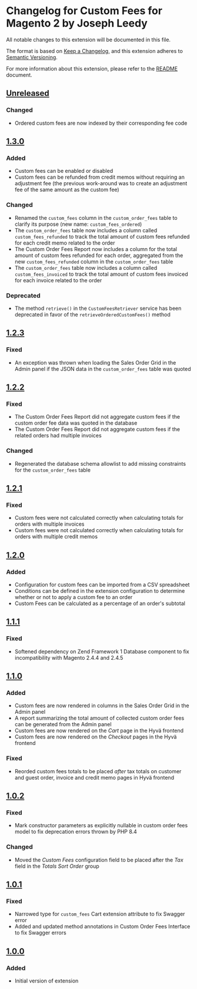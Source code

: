 # Changelog for Custom Fees for Magento 2 by Joseph Leedy

All notable changes to this extension will be documented in this file.

The format is based on [Keep a Changelog], and this extension adheres to
[Semantic Versioning].

For more information about this extension, please refer to the [README] 
document.

## [Unreleased]

### Changed

- Ordered custom fees are now indexed by their corresponding fee code

## [1.3.0]

### Added

- Custom fees can be enabled or disabled
- Custom fees can be refunded from credit memos without requiring an adjustment 
  fee (the previous work-around was to create an adjustment fee of the same 
  amount as the custom fee)

### Changed

- Renamed the `custom_fees` column in the `custom_order_fees` table to clarify 
  its purpose (new name: `custom_fees_ordered`)
- The `custom_order_fees` table now includes a column called 
  `custom_fees_refunded` to track the total amount of custom fees refunded for 
  each credit memo related to the order
- The Custom Order Fees Report now includes a column for the total amount of
  custom fees refunded for each order, aggregated from the new 
  `custom_fees_refunded` column in the `custom_order_fees` table
- The `custom_order_fees` table now includes a column called
  `custom_fees_invoiced` to track the total amount of custom fees invoiced for
  each invoice related to the order

### Deprecated

- The method `retrieve()` in the `CustomFeesRetriever` service has been 
  deprecated in favor of the `retrieveOrderedCustomFees()` method

## [1.2.3]

### Fixed

- An exception was thrown when loading the Sales Order Grid in the Admin panel
  if the JSON data in the `custom_order_fees` table was quoted

## [1.2.2]

### Fixed

- The Custom Order Fees Report did not aggregate custom fees if the custom 
  order fee data was quoted in the database
- The Custom Order Fees Report did not aggregate custom fees if the related
  orders had multiple invoices

### Changed

- Regenerated the database schema allowlist to add missing constraints for the 
  `custom_order_fees` table

## [1.2.1]

### Fixed

- Custom fees were not calculated correctly when calculating totals for 
  orders with multiple invoices
- Custom fees were not calculated correctly when calculating totals for 
  orders with multiple credit memos

## [1.2.0]

### Added

- Configuration for custom fees can be imported from a CSV spreadsheet
- Conditions can be defined in the extension configuration to determine whether 
  or not to apply a custom fee to an order
- Custom Fees can be calculated as a percentage of an order's subtotal

## [1.1.1]

### Fixed

- Softened dependency on Zend Framework 1 Database component to fix 
  incompatibility with Magento 2.4.4 and 2.4.5

## [1.1.0]

### Added

- Custom fees are now rendered in columns in the Sales Order Grid in the Admin
  panel
- A report summarizing the total amount of collected custom order fees can be
  generated from the Admin panel
- Custom fees are now rendered on the _Cart_ page in the Hyvä frontend
- Custom fees are now rendered on the _Checkout_ pages in the Hyvä frontend

### Fixed

- Reorded custom fees totals to be placed _after_ tax totals on customer and 
  guest order, invoice and credit memo pages in Hyvä frontend

## [1.0.2]

### Fixed

- Mark constructor parameters as explicitly nullable in custom order fees model 
  to fix deprecation errors thrown by PHP 8.4

### Changed

- Moved the _Custom Fees_ configuration field to be placed after the _Tax_ 
  field in the _Totals Sort Order_ group

## [1.0.1]

### Fixed

- Narrowed type for `custom_fees` Cart extension attribute to fix Swagger error
- Added and updated method annotations in Custom Order Fees Interface to fix 
  Swagger errors

## [1.0.0]

### Added

- Initial version of extension

[Keep a Changelog]: https://keepachangelog.com/en/1.1.0
[Semantic Versioning]: https://semver.org/spec/v2.0.0.html
[README]: ./README.md
[Unreleased]: https://github.com/JosephLeedy/magento2-module-custom-fees/compare/1.3.0...HEAD
[1.3.0]: https://github.com/JosephLeedy/magento2-module-custom-fees/releases/tag/1.3.0
[1.2.3]: https://github.com/JosephLeedy/magento2-module-custom-fees/releases/tag/1.2.3
[1.2.2]: https://github.com/JosephLeedy/magento2-module-custom-fees/releases/tag/1.2.2
[1.2.1]: https://github.com/JosephLeedy/magento2-module-custom-fees/releases/tag/1.2.1
[1.2.0]: https://github.com/JosephLeedy/magento2-module-custom-fees/releases/tag/1.2.0
[1.1.1]: https://github.com/JosephLeedy/magento2-module-custom-fees/releases/tag/1.1.1
[1.1.0]: https://github.com/JosephLeedy/magento2-module-custom-fees/releases/tag/1.1.0
[1.0.2]: https://github.com/JosephLeedy/magento2-module-custom-fees/releases/tag/1.0.2
[1.0.1]: https://github.com/JosephLeedy/magento2-module-custom-fees/releases/tag/1.0.1
[1.0.0]: https://github.com/JosephLeedy/magento2-module-custom-fees/releases/tag/1.0.0
